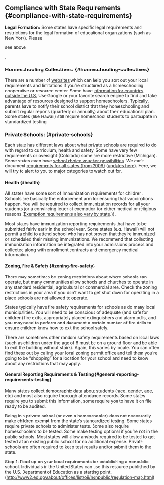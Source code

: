 ## Compliance with State Requirements {#compliance-with-state-requirements}

**Legal Formation:** Some states have specific legal requirements and restrictions for the legal formation of educational organizations (such as New York). Please

see above

.

### Homeschooling Collectives: {#homeschooling-collectives}

There are a number of [websites](https://www.hslda.org/LAWS/default.asp) which can help you sort out your local requirements and limitations if you’re structured as a homeschooling cooperative or resource center. Some have [information for countries outside the U.S.](http://a2zhomeschooling.com/laws/homeschool_laws_legalities_overview/) Use Google or your favorite search engine to find and take advantage of resources designed to support homeschoolers. Typically, parents have to notify their school district that they homeschooling and submit regular reports (quarterly or annually) about their educational plan. Some states (like Hawaii) still require homeschool students to participate in standardized testing.

### Private Schools: {#private-schools}

Each state has different laws about what private schools are required to do with regard to curriculum, health and safety. Some have very few requirements or oversight (Colorado) some are more restrictive (Michigan). Some states even have [school choice voucher possibilities](https://www.acsi.org/Documents/Urban/The-School-Starter-Checklist.pdf). We can’t document [requirements for all states (from 2009)](https://www2.ed.gov/admins/comm/choice/regprivschl/regprivschl.pdf) ([updates here](http://www2.ed.gov/about/offices/list/oii/nonpublic/regulation-map.html)). Here, we will try to alert to you to major categories to watch out for.

#### Health {#health}

All states have some sort of Immunization requirements for children. Schools are basically the enforcement arm for ensuring that vaccinations happen. You will be required to collect immunization records for all your students (or a convincing letter of exemption for either medical or religious reasons ([Exemption requirements also vary by state](http://www.nvic.org/vaccine-laws/state-vaccine-requirements.aspx).)).

Most states have immunization reporting requirements that have to be submitted fairly early in the school year. Some states (e.g. Hawaii) will not permit a child to attend school who has not proven that they’re immunized or scheduled their missing immunizations. We recommend that collecting immunization information be integrated into your admissions process and collected along with enrollment contracts and emergency medical information.

#### Zoning, Fire & Safety {#zoning-fire-safety}

There may sometimes be zoning restrictions about where schools can operate, but many communities allow schools and churches to operate in any standard residential, agricultural or commercial area. Check the zoning restrictions in your area if you don’t want to get shut down for operating in a place schools are not allowed to operate.

States typically have fire safety requirements for schools as do many local municipalities. You will need to be conscious of adequate (and safe for children) fire exits, appropriately placed extinguishers and alarm pulls, and you may need to perform and document a certain number of fire drills to ensure children know how to exit the school safely.

There are sometimes other random safety requirements based on local laws (such as children under the age of 6 must be on a ground floor and be able to exit the building without stairs). Again, this varies by locale. You can often find these out by calling your local zoning permit office and tell them you’re going to be “shopping” for a location for your school and need to know about any restrictions that may apply.

#### General Reporting Requirements & Testing {#general-reporting-requirements-testing}

Many states collect demographic data about students (race, gender, age, etc) and most also require thorough attendance records. Some states require you to submit this information, some require you to have it on file ready to be audited.

Being in a private school (or even a homeschooler) does not necessarily make children exempt from the state’s standardized testing. Some states require private schools to administer tests. Some also require homeschoolers to be tested. Some make testing optional if you’re not in the public schools. Most states will allow anybody required to be tested to get tested at an existing public school for no additional expense. Private schools are often required to keep test results and/or submit them to the state.

Step 1: Read up on your local requirements for establishing a nonpublic school.  Individuals in the United States can use this resource published by the U.S. Department of Education as a starting point. (http://www2.ed.gov/about/offices/list/oii/nonpublic/regulation-map.html)
